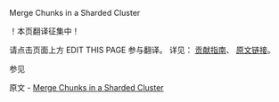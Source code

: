  Merge Chunks in a Sharded Cluster

 ！本页翻译征集中！

请点击页面上方 EDIT THIS PAGE 参与翻译。
详见：
[贡献指南]( https://github.com/JinMuInfo/MongoDB-Manual-zh/blob/master/CONTRIBUTING.md )、
[原文链接](  https://docs.mongodb.com/manual/tutorial/merge-chunks-in-sharded-cluster/  )。

 参见

原文 - [Merge Chunks in a Sharded Cluster]( https://docs.mongodb.com/manual/tutorial/merge-chunks-in-sharded-cluster/ )

